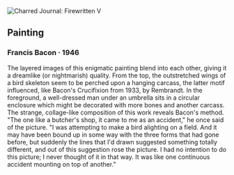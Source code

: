 <div class="artwork-of-the-day">
  <div class="container">
    <div class="img-wrapper">
      <img
        src="https://uploads4.wikiart.org/images/francis-bacon/not_detected_197528.jpg!Large.jpg"
        alt="Charred Journal: Firewritten V" />
    </div>
    <div class="artwork-detail">
      <div class="artwork-origin"> 
        <h2 class="artwork-name">Painting</h2>
        <h3 class="artist">
          Francis Bacon
                    ·  1946
        </h3>
      </div>
      <p class="description">
        <span class="artwork-description-text ng-binding" ng-bind-html="viewModel.ArtworkOfTheDay.Description | unsafe">The layered images of this enigmatic painting blend into each other, giving it a dreamlike (or nightmarish) quality. From the top, the outstretched wings of a bird skeleton seem to be perched upon a hanging carcass, the latter motif influenced, like Bacon's Crucifixion from 1933, by Rembrandt. In the foreground, a well-dressed man under an umbrella sits in a circular enclosure which might be decorated with more bones and another carcass. The strange, collage-like composition of this work reveals Bacon's method. "The one like a butcher's shop, it came to me as an accident," he once said of the picture. "I was attempting to make a bird alighting on a field. And it may have been bound up in some way with the three forms that had gone before, but suddenly the lines that I'd drawn suggested something totally different, and out of this suggestion rose the picture. I had no intention to do this picture; I never thought of it in that way. It was like one continuous accident mounting on top of another."</span>
                        <div class="text-shadow-container" ng-show="showShadow" style=""></div>
      </p>
    </div>
  </div>

</div>

